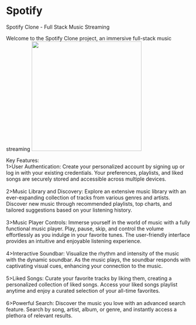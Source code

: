 # Spotify
 Spotify Clone - Full Stack Music Streaming
 
Welcome to the Spotify Clone project, an immersive full-stack music streaming
<img  width="300" height="300" src="https://encrypted-tbn0.gstatic.com/images?q=tbn:ANd9GcQN0G8-BhiVhItEeTX_76fEt2-uB-SfeC2T6w&usqp=CAU">


Key Features:<br />
1>User Authentication: Create your personalized account by signing up or log in with your existing credentials. Your preferences, playlists, and liked songs are securely stored and accessible across multiple devices.<br /><br/>
2>Music Library and Discovery: Explore an extensive music library with an ever-expanding collection of tracks from various genres and artists. Discover new music through recommended playlists, top charts, and tailored suggestions based on your listening history.<br /><br/>
3>Music Player Controls: Immerse yourself in the world of music with a fully functional music player. Play, pause, skip, and control the volume effortlessly as you indulge in your favorite tunes. The user-friendly interface provides an intuitive and enjoyable listening experience.<br /><br/>
4>Interactive Soundbar: Visualize the rhythm and intensity of the music with the dynamic soundbar. As the music plays, the soundbar responds with captivating visual cues, enhancing your connection to the music.<br /><br/>
5>Liked Songs: Curate your favorite tracks by liking them, creating a personalized collection of liked songs. Access your liked songs playlist anytime and enjoy a curated selection of your all-time favorites.<br /><br/>
6>Powerful Search: Discover the music you love with an advanced search feature. Search by song, artist, album, or genre, and instantly access a plethora of relevant results.<br /><br/>
